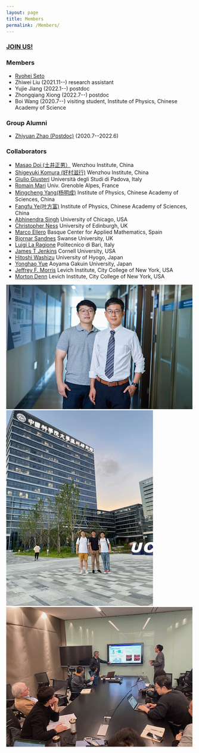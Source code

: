 ```yaml
---
layout: page
title: Members
permalink: /Members/
---
```


### [**JOIN US!**](joinus.md)

### Members

- [Ryohei Seto](myprofile.md)
- Zhiwei Liu (2021.11--) research assistant
- Yujie Jiang (2022.1--) postdoc
- Zhongqiang Xiong (2022.7--) postdoc
- Boi Wang (2020.7--) visiting student, Institute of Physics, Chinese Academy of Science

### Group Alumni

- [Zhiyuan Zhao (Postdoc)](https://www.researchgate.net/profile/Zhiyuan_Zhao11) (2020.7--2022.6)

### Collaborators

- [Masao Doi (土井正男）](http://mdoi.jp/index_E.html) Wenzhou Institute, China
- [Shigeyuki Komura (好村滋行)](http://biosoft.world.coocan.jp) Wenzhou Institute, China
- [Giulio Giusteri](https://www.math.unipd.it/~giusteri/) Università degli Studi di Padova, Italy
- [Romain Mari](http://rmari.github.io) Univ. Grenoble Alpes, France
- [Mingcheng Yang(杨明成)](http://www.iop.cas.cn/rcjy/zgjgwry/?id=2023) Institute of Physics, Chinese Academy of Sciences, China
- [Fangfu Ye(叶方富)](http://www.iop.cas.cn/rcjy/zgjgwry/?id=2022) Institute of Physics, Chinese Academy of Sciences, China
- [Abhinendra Singh](https://scholar.google.com/citations?user=M2IMz3QAAAAJ&hl=nl) University of Chicago, USA
- [Christopher Ness](https://christopherjness.github.io) University of Edinburgh, UK
- [Marco Ellero](http://www.bcamath.org/en/people/mellero) Basque Center for Applied Mathematics, Spain
- [Bjornar Sandnes](https://www.swansea.ac.uk/staff/b.sandnes) Swanse University, UK
- [Luigi La Ragione](https://scholar.google.com/citations?user=YiG-vvwAAAAJ&hl=en) Politecnico di Bari, Italy
- [James T Jenkins](https://www.cee.cornell.edu/faculty-directory/james-t-jenkins) Cornell University, USA
- [Hitoshi Washizu](http://washizu.org/lab/index-e.html) University of Hyogo, Japan
- [Yonghao Yue](http://mns.k.u-tokyo.ac.jp/~yonghao/) Aoyama Gakuin University, Japan
- [Jeffrey F. Morris](http://www-levich.engr.ccny.cuny.edu/~jmorris/index.html) Levich Institute, City College of New York, USA
- [Morton Denn](http://www-levich.engr.ccny.cuny.edu/mdcv.htm) Levich Institute, City College of New York, USA

![group photo1](/assets/img/group_photo1.jpeg)
![group photo2](/assets/img/group_photo2.jpeg)
![Yujie](/assets/img/group_photo4.jpeg)
